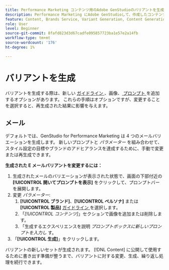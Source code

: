 ```yaml
---
title: Performance Marketing コンテンツ用のAdobe GenStudioのバリアントを生成します
description: Performance Marketing にAdobe GenStudioして、作成したコンテンツのバリアントを生成する方法を説明します。
feature: Content, Brands Service, Variant Generation, Content Generation
role: User
level: Beginner
source-git-commit: 8fafd823d3d67cadfe095857723ba1e57e2a14fb
workflow-type: tm+mt
source-wordcount: '176'
ht-degree: 1%

---
```



# バリアントを生成

バリアントを生成する際は、新しい [ ガイドライン ](/help/user-guide/guidelines/overview.md)、画像、[ プロンプト ](/help/user-guide/effective-prompts.md) を追加するオプションがあります。 これらの手順はオプションですが、変更することを選択すると、再生成された結果に影響を与えます。

## メール

デフォルトでは、GenStudio for Performance Marketing は 4 つのメールバリエーションを生成します。 新しいプロンプトと _パラメーター_ を組み合わせて、スタイル設定の目標やブランドのアドヒアランスを達成するために、手動で変更または再生成できます。

**生成された E メールバリアントを変更するには：**

1. 生成されたメールのバリエーションが表示された状態で、画面の下部付近の **[!UICONTROL 開いてプロンプトを表示]** をクリックして、プロンプトバーを展開します。
1. 変更 _パラメーター_:
   1. **[!UICONTROL ブランド]**、**[!UICONTROL ペルソナ]** または **[!UICONTROL 製品]** [ ガイドライン ](/help/user-guide/guidelines/overview.md) を選択します。
   1. 「_[!UICONTROL コンテンツ]_」セクションで画像を追加または削除します。
   1. 「生成するエクスペリエンスを説明 _プロンプトボックスに新しいプロンプトを入力し_ す。
1. 「**[!UICONTROL 生成]**」をクリックします。

バリアントの新しいセットが生成されます。 [!DNL Content] に公開して使用するために書き出す準備が整うまで、バリアントに対する変更、生成、繰り返し処理を続行できます。
